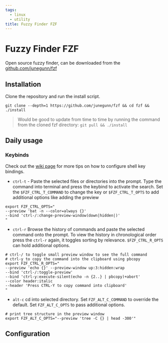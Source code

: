 ```yaml
---
tags:
  - linux
  - utility
title: Fuzzy Finder FZF
---
```


# Fuzzy Finder FZF

Open source fuzzy finder, can be downloaded from the [github.com/junegunn/fzf](https://github.com/junegunn/fzf)

## Installation

Clone the repository and run the install script.

```shell
git clone --depth=1 https://github.com/junegunn/fzf && cd fzf && ./install
```

>Would be good to update from time to time by running the command from the cloned fzf directory:
>`git pull && ./install`

## Daily usage

### Keybinds

Check out the [wiki page](https://github.com/junegunn/fzf/wiki/Configuring-shell-key-bindings) for more tips on how to configure shell key bindings.

- `ctrl-t` - Paste the selected files or directories into the prompt. Type the command into terminal and press the keybind to activate the search. Set the `$FZF_CTRL_T_COMMAND` to change the key or `$FZF_CTRL_T_OPTS` to add additional options like adding the preview

```shell
export FZF_CTRL_OPTS="
--preview 'bat -n --color=always {}'
--bind 'ctrl-/:change-preview-window(down|hidden|)'
"
```

- `ctrl-r`  Browse the history of commands and paste the selected command onto the prompt. To view the history in chronological order press the `ctrl-r` again, it toggles sorting by relevance. `$FZF_CTRL_R_OPTS` can hold additional options.

```shell
# ctrl-/ to toggle small preview window to see the full command
# ctrl-y to copy the command into the clipboard using pbcopy
export FZF_CTRL_R_OPTS="
--preview 'echo {}' --preview-window up:3:hidden:wrap
--bind 'ctrl-/:toggle-preview'
--bind 'ctrl-y:execute-silent(echo -n {2..} | pbcopy)+abort'
--color header:italic
--header 'Press CTRL-Y to copy command into clipboard'
"
```

- `alt-c` cd into selected directory. Set `FZF_ALT_C_COMMAND` to override the default. Set `FZF_ALT_C_OPTS` to pass additional options.

```shell
# print tree structure in the preview window
export FZF_ALT_C_OPTS="--preview 'tree -C {} | head -300'"
```

## Configuration
